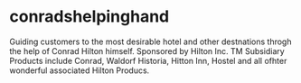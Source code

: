 # conradshelpinghand
Guiding customers to the most desirable hotel and other destnations throgh the help of Conrad Hilton himself. Sponsored by Hilton Inc. TM Subsidiary Products include Conrad, Waldorf Historia, Hitton Inn, Hostel and all ofhter wonderful associated Hilton Producs. 
